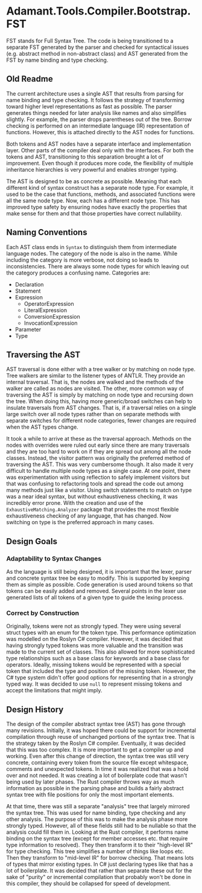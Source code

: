 # Adamant.Tools.Compiler.Bootstrap.FST

FST stands for Full Syntax Tree. The code is being transitioned to a separate FST generated by the parser and checked for syntactical issues (e.g. abstract method in non-abstract class) and AST generated from the FST by name binding and type checking.

## Old Readme

The current architecture uses a single AST that results from parsing for name binding and type checking. It follows the strategy of transforming toward higher level representations as fast as possible. The parser generates things needed for later analysis like names and also simplifies slightly. For example, the parser drops parentheses out of the tree. Borrow checking is performed on an intermediate language (IR) representation of functions. However, this is attached directly to the AST nodes for functions.

Both tokens and AST nodes have a separate interface and implementation layer. Other parts of the compiler deal only with the interfaces. For both the tokens and AST, transitioning to this separation brought a lot of improvement. Even though it produces more code, the flexibility of multiple inheritance hierarchies is very powerful and enables stronger typing.

The AST is designed to be as concrete as possible. Meaning that each different kind of syntax construct has a separate node type. For example, it used to be the case that functions, methods, and associated functions were all the same node type. Now, each has a different node type. This has improved type safety by ensuring nodes have exactly the properties that make sense for them and that those properties have correct nullability.

## Naming Conventions

Each AST class ends in `Syntax` to distinguish them from intermediate language nodes. The category of the node is also in the name. While including the category is more verbose, not doing so leads to inconsistencies. There are always some node types for which leaving out the category produces a confusing name. Categories are:

* Declaration
* Statement
* Expression
  * OperatorExpression
  * LiteralExpression
  * ConversionExpression
  * InvocationExpression
* Parameter
* Type

## Traversing the AST

AST traversal is done either with a tree walker or by matching on node type. Tree walkers are similar to the listener types of ANTLR. They provide an internal traversal. That is, the nodes are walked and the methods of the walker are called as nodes are visited. The other, more common way of traversing the AST is simply by matching on node type and recursing down the tree. When doing this, having more generic/broad switches can help to insulate traversals from AST changes. That is, if a traversal relies on a single large switch over all node types rather than on separate methods with separate switches for different node categories, fewer changes are required when the AST types change.

It took a while to arrive at these as the traversal approach. Methods on the nodes with overrides were ruled out early since there are many traversals and they are too hard to work on if they are spread out among all the node classes. Instead, the visitor pattern was originally the preferred method of traversing the AST. This was very cumbersome though. It also made it very difficult to handle multiple node types as a single case. At one point, there was experimentation with using reflection to safely implement visitors but that was confusing to refactoring tools and spread the code out among many methods just like a visitor. Using switch statements to match on type was a near ideal syntax, but without exhaustiveness checking, it was incredibly error prone. With the creation and use of the `ExhaustiveMatching.Analyzer` package that provides the most flexible exhaustiveness checking of any language, that has changed. Now switching on type is the preferred approach in many cases.

## Design Goals

### Adaptability to Syntax Changes

As the language is still being designed, it is important that the lexer, parser and concrete syntax tree be easy to modify. This is supported by keeping them as simple as possible. Code generation is used around tokens so that tokens can be easily added and removed. Several points in the lexer use generated lists of all tokens of a given type to guide the lexing process.

### Correct by Construction

Originally, tokens were not as strongly typed. They were using several struct types with an enum for the token type. This performance optimization was modelled on the Roslyn C# compiler. However, it was decided that having strongly typed tokens was more valuable and the transition was made to the current set of classes. This also allowed for more sophisticated type relationships such as a base class for keywords and a base class for operators. Ideally, missing tokens would be represented with a special token that included the type and position of the missing token. However, the C# type system didn't offer good options for representing that in a strongly typed way. It was decided to use `null` to represent missing tokens and accept the limitations that might imply.

## Design History

The design of the compiler abstract syntax tree (AST) has gone through many revisions. Initially, it was hoped there could be support for incremental compilation through reuse of unchanged portions of the syntax tree. That is the strategy taken by the Roslyn C# compiler. Eventually, it was decided that this was too complex. It is more important to get a compiler up and working. Even after this change of direction, the syntax tree was still very concrete, containing every token from the source file except whitespace, comments and unexpected tokens. In time it was realized that was a hold over and not needed. It was creating a lot of boilerplate code that wasn't being used by later phases. The Rust compiler throws way as much information as possible in the parsing phase and builds a fairly abstract syntax tree with file positions for only the most important elements.

At that time, there was still a separate "analysis" tree that largely mirrored the syntax tree. This was used for name binding, type checking and any other analysis. The purpose of this was to make the analysis phase more strongly typed. However, all of these fields still had to be nullable so that the analysis could fill them in. Looking at the Rust compiler, it performs name binding on the syntax tree (except for member accesses etc. that require type information to resolved). They then transform it to their "high-level IR" for type checking. This tree simplifies a number of things like loops etc. Then they transform to "mid-level IR" for borrow checking. That means lots of types that mirror existing types. In C# just declaring types like that has a lot of boilerplate. It was decided that rather than separate these out for the sake of "purity" or incremental compilation that probably won't be done in this compiler, they should be collapsed for speed of development.
